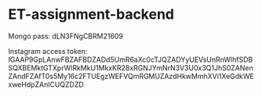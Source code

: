 # ET-assignment-backend

Mongo pass: dLN3FNgCBRM21609

Instagram access token: IGAAP9GpLAnwFBZAFBDZADd5UmR6aXc0cTJQZADYyUEVsUnRnWlhfSDBSQXBEMktGTXprWlRkMkU1MkxKR28xRGNJYmNrN3V3U0x3Q1JhS0ZANenZAndFZAfT0s5My16c2FTUEgzWEFVQmRGMUZAzdHkwMmhXVi1XeGdkWExweHdpZAnlCUQZDZD